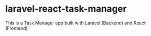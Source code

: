 # laravel-react-task-manager
This is a Task Manager app built with Laravel (Backend) and React (Frontend)
